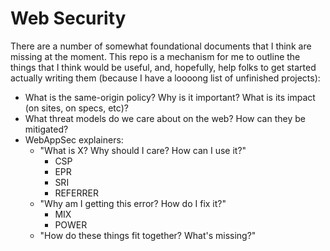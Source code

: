 Web Security
============

There are a number of somewhat foundational documents that I think are missing
at the moment. This repo is a mechanism for me to outline the things that I
think would be useful, and, hopefully, help folks to get started actually
writing them (because I have a loooong list of unfinished projects):

* What is the same-origin policy? Why is it important? What is its impact (on
  sites, on specs, etc)?
* What threat models do we care about on the web? How can they be mitigated?
* WebAppSec explainers:
  * "What is X? Why should I care? How can I use it?"
    * CSP
    * EPR
    * SRI
    * REFERRER
  * "Why am I getting this error? How do I fix it?"
    * MIX
    * POWER
  * "How do these things fit together? What's missing?"
  
